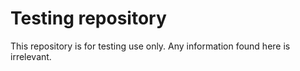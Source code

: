 # Testing repository

This repository is for testing use only.
Any information found here is irrelevant.
